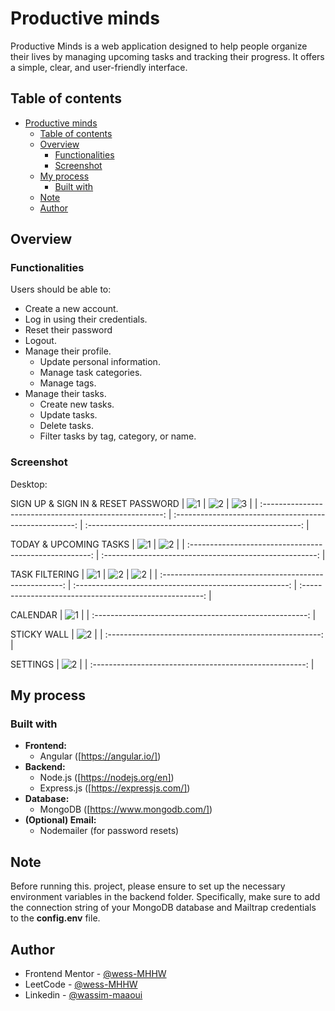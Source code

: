 # Productive minds

Productive Minds is a web application designed to help people organize their lives by managing upcoming tasks and tracking their progress. It offers a simple, clear, and user-friendly interface.

## Table of contents

- [Productive minds](#productive-minds)
  - [Table of contents](#table-of-contents)
  - [Overview](#overview)
    - [Functionalities](#functionalities)
    - [Screenshot](#screenshot)
  - [My process](#my-process)
    - [Built with](#built-with)
  - [Note](#note)
  - [Author](#author)

## Overview

### Functionalities

Users should be able to:

- Create a new account.
- Log in using their credentials.
- Reset their password
- Logout.
- Manage their profile.
  - Update personal information.
  - Manage task categories.
  - Manage tags.
- Manage their tasks.
  - Create new tasks.
  - Update tasks.
  - Delete tasks.
  - Filter tasks by tag, category, or name.

### Screenshot

Desktop:

SIGN UP & SIGN IN & RESET PASSWORD
| ![1](./screenshots/todo-desktop-1.png) | ![2](./screenshots/todo-desktop-2.png) | ![3](./screenshots/todo-desktop-3.png) |
| :-----------------------------------------------------: | :-----------------------------------------------------: | :-----------------------------------------------------: |

TODAY & UPCOMING TASKS
| ![1](./screenshots/todo-desktop-4.png) | ![2](./screenshots/todo-desktop-5.png) |
| :-----------------------------------------------------: | :-----------------------------------------------------: |

TASK FILTERING
| ![1](./screenshots/todo-desktop-6.png) | ![2](./screenshots/todo-desktop-7.png) | ![2](./screenshots/todo-desktop-8.png) |
| :-----------------------------------------------------: | :-----------------------------------------------------: | :-----------------------------------------------------: |

CALENDAR
| ![1](./screenshots/todo-desktop-9.png) |
| :-----------------------------------------------------: |

STICKY WALL
| ![2](./screenshots/todo-desktop-10.png) |
| :-----------------------------------------------------: |

SETTINGS
| ![2](./screenshots/todo-desktop-11.png) |
| :-----------------------------------------------------: |

## My process

### Built with

- **Frontend:**
  - Angular ([https://angular.io/])
- **Backend:**
  - Node.js ([https://nodejs.org/en])
  - Express.js ([https://expressjs.com/])
- **Database:**
  - MongoDB ([https://www.mongodb.com/])
- **(Optional) Email:**
  - Nodemailer (for password resets)

## Note

Before running this. project, please ensure to set up the necessary environment variables in the backend folder. Specifically, make sure to add the connection string of your MongoDB database and Mailtrap credentials to the **config.env** file.

## Author

- Frontend Mentor - [@wess-MHHW](https://www.frontendmentor.io/profile/wess-MHHW)
- LeetCode - [@wess-MHHW](https://leetcode.com/wess-MHHW/)
- Linkedin - [@wassim-maaoui](https://www.linkedin.com/in/wassim-maaoui/)
